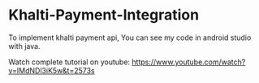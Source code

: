 # Khalti-Payment-Integration
To implement khalti payment api, You can see my code in android studio with java.

Watch complete tutorial on youtube:
https://www.youtube.com/watch?v=IMdNDl3iK5w&t=2573s

